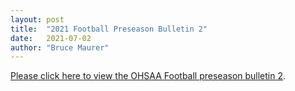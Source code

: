 ```yaml
---
layout: post
title:  "2021 Football Preseason Bulletin 2"
date:   2021-07-02
author: "Bruce Maurer"
---
```


[Please click here to view the OHSAA Football preseason bulletin
2](https://storage.googleapis.com/ohsaa-websites/bulletins/2021/2021-preseason-bulletin-2.pdf).
